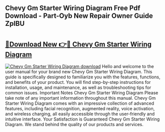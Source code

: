 ## Chevy Gm Starter Wiring Diagram Free Pdf Download - Part-Oyb New Repair Owner Guide ZpIBU

# <h2><a href="http://dfs1rii.blite.top/?on=Chevy+Gm+Starter+Wiring+Diagram">🔗Download New 👉🔴 Chevy Gm Starter Wiring Diagram</a></h2>

[![Chevy Gm Starter Wiring Diagram download](https://i.imgur.com/lujVjoI.png)](http://dfs1rii.blite.top/?on=Chevy+Gm+Starter+Wiring+Diagram)
Hello and welcome to the user manual for your brand new Chevy Gm Starter Wiring Diagram. This guide is specifically designed to familiarize you with the features, functions, and benefits of your product. You will find step-by-step instructions for installation, usage, and maintenance, as well as troubleshooting tips for common issues. Important Notes Chevy Gm Starter Wiring Diagram Please take note of any important information throughout this manual. Chevy Gm Starter Wiring Diagram comes with an impressive collection of advanced features, including facial recognition, augmented reality, voice activation, and wireless charging, all easily accessible through the user-friendly and intuitive interface. Your Satisfaction is Guaranteed Chevy Gm Starter Wiring Diagram. We stand behind the quality of our products and services.
